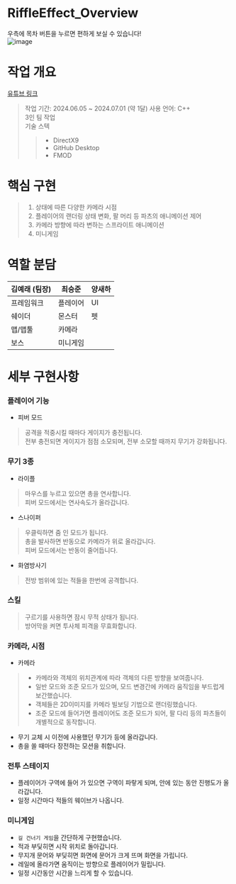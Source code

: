 # RiffleEffect_Overview
우측에 목차 버튼을 누르면 편하게 보실 수 있습니다!   
![image](https://github.com/user-attachments/assets/47c7651a-d710-43d3-9f0b-e8a21c2d29eb)

# 작업 개요
[유튜브 링크](https://youtu.be/jHPdbjX7jho?si=CZ7oG2c0FYhPH8Cy)
> 작업 기간: 2024.06.05 ~ 2024.07.01 (약 1달)
> 사용 언어: C++  
> 3인 팀 작업  
> 기술 스텍  
>>- DirectX9  
>>- GitHub Desktop  
>>- FMOD  

# 핵심 구현
> 1. 상태에 따른 다양한 카메라 시점  
> 2. 플레이어의 랜더링 상태 변화, 팔 머리 등 파츠의 애니메이션 제어  
> 3. 카메라 방향에 따라 변하는 스프라이트 애니메이션  
> 4. 미니게임  

# 역할 분담

|김예래 (팀장)|   최승준   |   양새하   |
|:---------   |------------|-----------|
|프레임워크|플레이어|UI|
|쉐이더|몬스터|펫|
|맵/맵툴|카메라||
|보스|미니게임||

# 세부 구현사항
### 플레이어 기능
- 피버 모드  
> 공격을 적중시킬 때마다 게이지가 충전됩니다.  
> 전부 충전되면 게이지가 점점 소모되며, 전부 소모할 때까지 무기가 강화됩니다.  

### 무기 3종
- 라이플  
> 마우스를 누르고 있으면 총을 연사합니다.  
> 피버 모드에서는 연사속도가 올라갑니다.  
- 스나이퍼  
> 우클릭하면 줌 인 모드가 됩니다.  
> 총을 발사하면 반동으로 카메라가 위로 올라갑니다.  
> 피버 모드에서는 반동이 줄어듭니다.  
- 화염방사기  
> 전방 범위에 있는 적들을 한번에 공격합니다.  

### 스킬
> 구르기를 사용하면 잠시 무적 상태가 됩니다.  
> 방어막을 켜면 투사체 피격을 무효화합니다.  

### 카메라, 시점
- 카메라  
>- 카메라와 객체의 위치관계에 따라 객체의 다른 방향을 보여줍니다.  
>- 일반 모드와 조준 모드가 있으며, 모드 변경간에 카메라 움직임을 부드럽게 보간했습니다.  
>- 객체들은 2D이미지를 카메라 빌보딩 기법으로 랜더링했습니다.  
>- 조준 모드에 들어가면 플레이어도 조준 모드가 되어, 팔 다리 등의 파츠들이 개별적으로 동작합니다.  
- 무기 교체 시 이전에 사용했던 무기가 등에 올라갑니다.  
- 총을 쏠 때마다 장전하는 모션을 취합니다.  

### 전투 스테이지
- 플레이어가 구역에 들어 가 있으면 구역이 파랗게 되며, 안에 있는 동안 진행도가 올라갑니다.  
- 일정 시간마다 적들의 웨이브가 나옵니다.  

### 미니게임
- ```길 건너기 게임```을 간단하게 구현했습니다.  
- 적과 부딫히면 시작 위치로 돌아갑니다.  
- 무지개 문어와 부딪히면 화면에 문어가 크게 뜨며 화면을 가립니다.  
- 레일에 올라가면 움직이는 방향으로 플레이어가 밀립니다.  
- 일정 시간동안 시간을 느리게 할 수 있습니다.  

